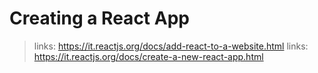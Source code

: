 # Creating a React App

>links: https://it.reactjs.org/docs/add-react-to-a-website.html
>links: https://it.reactjs.org/docs/create-a-new-react-app.html